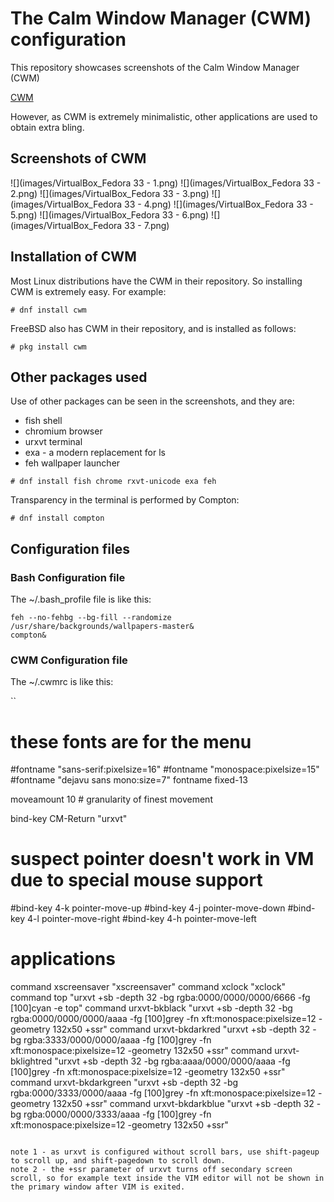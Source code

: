 
# The Calm Window Manager (CWM) configuration

This repository showcases screenshots of the Calm Window Manager (CWM)

[CWM](https://github.com/leahneukirchen/cwm)

However, as CWM is extremely minimalistic, other applications are used to obtain extra bling.


## Screenshots of CWM

![](images/VirtualBox_Fedora 33 - 1.png)
![](images/VirtualBox_Fedora 33 - 2.png)
![](images/VirtualBox_Fedora 33 - 3.png)
![](images/VirtualBox_Fedora 33 - 4.png)
![](images/VirtualBox_Fedora 33 - 5.png)
![](images/VirtualBox_Fedora 33 - 6.png)
![](images/VirtualBox_Fedora 33 - 7.png)


## Installation of CWM

Most Linux distributions have the CWM in their repository.
So installing CWM is extremely easy. For example:
```
# dnf install cwm 
```

FreeBSD also has CWM in their repository, and is installed as follows:
```
# pkg install cwm
```


## Other packages used

Use of other packages can be seen in the screenshots, and they are:
 + fish shell
 + chromium browser
 + urxvt terminal
 + exa - a modern replacement for ls
 + feh wallpaper launcher

```
# dnf install fish chrome rxvt-unicode exa feh
```

Transparency in the terminal is performed by Compton:
```
# dnf install compton
```



## Configuration files

### Bash Configuration file

The ~/.bash_profile file is like this:
```
feh --no-fehbg --bg-fill --randomize /usr/share/backgrounds/wallpapers-master&
compton&
```

### CWM Configuration file

The ~/.cwmrc is like this:

``
# these fonts are for the menu
#fontname "sans-serif:pixelsize=16"
#fontname "monospace:pixelsize=15"
#fontname "dejavu sans mono:size=7"
fontname fixed-13

moveamount 10	# granularity of finest movement

bind-key CM-Return	"urxvt"
# suspect pointer doesn't work in VM due to special mouse support
#bind-key 4-k	pointer-move-up
#bind-key 4-j	pointer-move-down
#bind-key 4-l	pointer-move-right
#bind-key 4-h	pointer-move-left

# applications
command xscreensaver	"xscreensaver"
command xclock		"xclock"
command top		"urxvt +sb -depth 32 -bg rgba:0000/0000/0000/6666 -fg [100]cyan -e top"
command urxvt-bkblack	"urxvt +sb -depth 32 -bg rgba:0000/0000/0000/aaaa -fg [100]grey -fn xft:monospace:pixelsize=12 -geometry 132x50 +ssr"
command urxvt-bkdarkred	"urxvt +sb -depth 32 -bg rgba:3333/0000/0000/aaaa -fg [100]grey -fn xft:monospace:pixelsize=12 -geometry 132x50 +ssr"
command urxvt-bklightred	"urxvt +sb -depth 32 -bg rgba:aaaa/0000/0000/aaaa -fg [100]grey -fn xft:monospace:pixelsize=12 -geometry 132x50 +ssr"
command urxvt-bkdarkgreen	"urxvt +sb -depth 32 -bg rgba:0000/3333/0000/aaaa -fg [100]grey -fn xft:monospace:pixelsize=12 -geometry 132x50 +ssr"
command urxvt-bkdarkblue	"urxvt +sb -depth 32 -bg rgba:0000/0000/3333/aaaa -fg [100]grey -fn xft:monospace:pixelsize=12 -geometry 132x50 +ssr"

```

note 1 - as urxvt is configured without scroll bars, use shift-pageup to scroll up, and shift-pagedown to scroll down. 
note 2 - the +ssr parameter of urxvt turns off secondary screen scroll, so for example text inside the VIM editor will not be shown in the primary window after VIM is exited.



